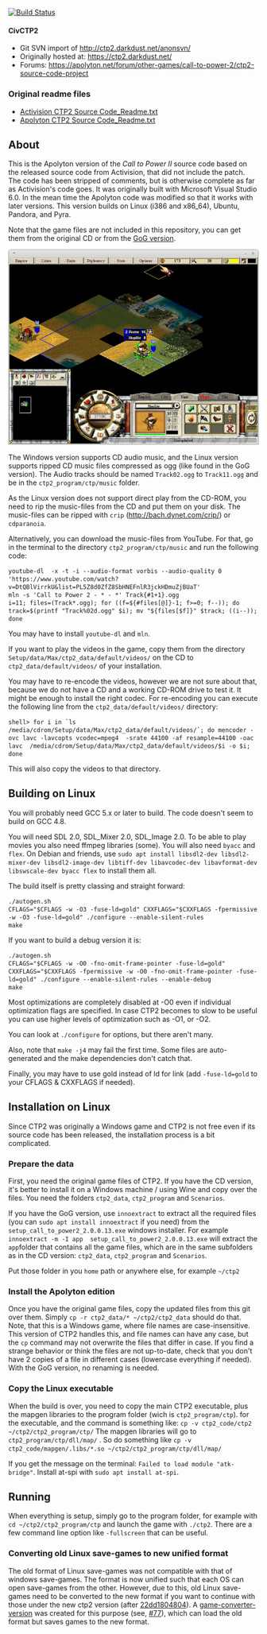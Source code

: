 [![Build Status](https://travis-ci.com/civctp2/civctp2.svg?branch=master)](https://travis-ci.com/civctp2/civctp2)

#### CivCTP2
- Git SVN import of http://ctp2.darkdust.net/anonsvn/
- Originally hosted at: https://ctp2.darkdust.net/
- Forums: https://apolyton.net/forum/other-games/call-to-power-2/ctp2-source-code-project

### Original readme files
- [Activision CTP2 Source Code_Readme.txt](https://github.com/civctp2/civctp2/blob/master/Activision%20CTP2%20Source%20Code_Readme.txt)
- [Apolyton CTP2 Source Code_Readme.txt](https://github.com/civctp2/civctp2/blob/master/Apolyton%20CTP2%20Source%20Code_Readme.txt)

## About

This is the Apolyton version of the *Call to Power II* source code based on the released source code from Activision, that did not include the patch. The code has been stripped of comments, but is otherwise complete as far as Activision's code goes. It was originally built with Microsoft Visual Studio 6.0. In the mean time the Apolyton code was modified so that it works with later versions.
This version builds on Linux (i386 and x86_64), Ubuntu, Pandora, and Pyra.

Note that the game files are not included in this repository, you can get them from the original CD or from the [GoG version](https://www.gog.com/game/call_to_power_2).

![screenshot](screenshot.png "screenshot of CTP2 running on Linux")

The Windows version supports CD audio music, and the Linux version supports ripped CD music files compressed as ogg (like found in the GoG version). The Audio tracks should be named `Track02.ogg` to `Track11.ogg` and be in the `ctp2_program/ctp/music` folder.

As the Linux version does not support direct play from the CD-ROM, you need to rip the music-files from the CD and put them on your disk. The music-files can be ripped with `crip` (http://bach.dynet.com/crip/) or `cdparanoia`.

Alternatively, you can download the music-files from YouTube. For that, go in the terminal to the directory `ctp2_program/ctp/music` and run the following code:

```
youtube-dl  -x -t -i --audio-format vorbis --audio-quality 0 'https://www.youtube.com/watch?v=DtQBlVirrkU&list=PL5Z8d0ZfZ8SbHNEFnlR3jckHDmuZjBUaT'
mln -s 'Call to Power 2 - * - *' Track{#1+1}.ogg
i=11; files=(Track*.ogg); for ((f=${#files[@]}-1; f>=0; f--)); do track=$(printf "Track%02d.ogg" $i); mv "${files[$f]}" $track; ((i--)); done
```

You may have to install `youtube-dl` and `mln`.

If you want to play the videos in the game, copy them from the directory `Setup/data/Max/ctp2_data/default/videos/` on the CD to `ctp2_data/default/videos/` of your installation.

You may have to re-encode the videos, however we are not sure about that, because we do not have a CD and a working CD-ROM drive to test it. It might be enough to install the right codec. For re-encoding you can execute the following line from the `ctp2_data/default/videos/` directory:

```
shell> for i in `ls /media/cdrom/Setup/data/Max/ctp2_data/default/videos/`; do mencoder -ovc lavc -lavcopts vcodec=mpeg4  -srate 44100 -af resample=44100 -oac lavc  /media/cdrom/Setup/data/Max/ctp2_data/default/videos/$i -o $i; done 
```

This will also copy the videos to that directory.

## Building on Linux

You will probably need GCC 5.x or later to build. The code doesn't seem to build on GCC 4.8.

You will need SDL 2.0, SDL_Mixer 2.0, SDL_Image 2.0. To be able to play movies you also need ffmpeg libraries (some).
You will also need `byacc` and `flex`.
On Debian and friends, use `sudo apt install libsdl2-dev libsdl2-mixer-dev libsdl2-image-dev libtiff-dev libavcodec-dev libavformat-dev libswscale-dev byacc flex` to install them all.

The build itself is pretty classing and straight forward:

```
./autogen.sh
CFLAGS="$CFLAGS -w -O3 -fuse-ld=gold" CXXFLAGS="$CXXFLAGS -fpermissive -w -O3 -fuse-ld=gold" ./configure --enable-silent-rules
make
```

If you want to build a debug version it is:

```
./autogen.sh
CFLAGS="$CFLAGS -w -O0 -fno-omit-frame-pointer -fuse-ld=gold" CXXFLAGS="$CXXFLAGS -fpermissive -w -O0 -fno-omit-frame-pointer -fuse-ld=gold" ./configure --enable-silent-rules --enable-debug
make
```

Most optimizations are completely disabled at -O0 even if individual optimization flags are specified. In case CTP2 becomes to slow to be useful you can use higher levels of optimization such as -O1, or -O2.

You can look at `./configure` for options, but there aren't many.

Also, note that `make -j4` may fail the first time. Some files are auto-generated and the make dependencies don't catch that.

Finally, you may have to use gold instead of ld for link (add `-fuse-ld=gold` to your CFLAGS & CXXFLAGS if needed).

## Installation on Linux
Since CTP2 was originally a Windows game and CTP2 is not free even if its source code has been released, the installation process is a bit complicated.

### Prepare the data
First, you need the original game files of CTP2.
If you have the CD version, it's better to install it on a Windows machine / using Wine and copy over the files. You need the folders `ctp2_data`, `ctp2_program` and `Scenarios`.

If you have the GoG version, use `innoextract` to extract all the required files (you can `sudo apt install innoextract` if you need) from the `setup_call_to_power2_2.0.0.13.exe` windows installer.
For example `innoextract -m -I app  setup_call_to_power2_2.0.0.13.exe` will extract the `app`folder that contains all the game files, which are in the same subfolders as in the CD version: `ctp2_data`, `ctp2_program` and `Scenarios`.

Put those folder in you `home` path or anywhere else, for example `~/ctp2`

### Install the Apolyton edition
Once you have the original game files, copy the updated files from this git over them. Simply `cp -r ctp2_data/* ~/ctp2/ctp2_data` should do that.
Note, that this is a Windows game, where file names are case-insensitive. This version of CTP2 handles this, and file names can have any case, but the `cp` command may not overwrite the files that differ in case. If you find a strange behavior or think the files are not up-to-date, check that you don't have 2 copies of a file in different cases (lowercase everything if needed). With the GoG version, no renaming is needed.

### Copy the Linux executable
When the build is over, you need to copy the main CTP2 executable, plus the mapgen libraries to the program folder (wich is `ctp2_program/ctp`).
for the executable, and the command is something like: `cp -v ctp2_code/ctp2 ~/ctp2/ctp2_program/ctp/`
The mapgen libraries will go to `ctp2_program/ctp/dll/map/` .
So do something like `cp -v ctp2_code/mapgen/.libs/*.so ~/ctp2/ctp2_program/ctp/dll/map/`

If you get the message on the terminal: `Failed to load module "atk-bridge"`. Install at-spi with `sudo apt install at-spi`.

## Running
When everything is setup, simply go to the program folder, for example with `cd ~/ctp2/ctp2_program/ctp` and launch the game with `./ctp2`. There are a few command line option like `-fullscreen` that can be useful.

### Converting old Linux save-games to new unified format
The old format of Linux save-games was not compatible with that of windows save-games. The format is now unified such that each OS can open save-games from the other. However, due to this, old Linux save-games need to be converted to the new format if you want to continue with those under the new ctp2 version (after [22dd1804804](https://github.com/civctp2/civctp2/commit/22dd180480445561bbbcd3efc60f08d2fe5c53e5)). A [game-converter-version](https://github.com/civctp2/civctp2/releases/tag/GameConverter) was created for this purpose (see, [#77](https://github.com/civctp2/civctp2/pull/77)), which can load the old format but saves games to the new format.

